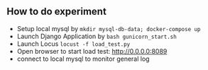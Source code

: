 
## How to do experiment

- Setup local mysql by `mkdir mysql-db-data; docker-compose up`
- Launch Django Application by `bash gunicorn_start.sh`
- Launch Locus `locust -f load_test.py`
- Open browser to start load test: http://0.0.0.0:8089
- connect to local mysql to monitor general log

